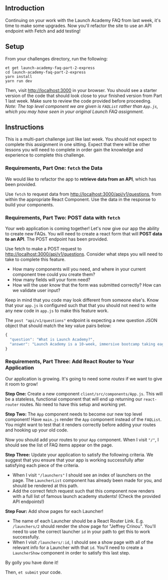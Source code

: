 ## Introduction

Continuing on your work with the Launch Academy FAQ from last week, it's time to make some upgrades. Now you'll refactor the site to use an API endpoint with Fetch and add testing!

## Setup

From your challenges directory, run the following:

```no-highlight
et get launch-academy-faq-part-2-express
cd launch-academy-faq-part-2-express
yarn install
yarn run dev
```

Then, visit <http://localhost:3000> in your browser. You should see a starter version of the code that should look close to your finished version from Part 1 last week. Make sure to review the code provided before proceeding. _Note: The top level component we are given is `FAQList` rather than `App.js`, which you may have seen in your original Launch FAQ assignment._

## Instructions

This is a multi-part challenge just like last week. You should not expect to complete this assignment in one sitting. Expect that there will be other lessons you will need to complete in order gain the knowledge and experience to complete this challenge.

### Requirements, Part One: `fetch` the Data

We would like to refactor the app to **retrieve data from an API**, which has been provided.

Use `fetch` to request data from <http://localhost:3000/api/v1/questions>, from within the appropriate React Component. Use the data in the response to build your components.

### Requirements, Part Two: POST data with `fetch`

Your web application is coming together! Let's now give our app the ability to create new FAQs. You will need to create a react form that will **POST data to an API**. The POST endpoint has been provided.

Use fetch to make a POST request to <http://localhost:3000/api/v1/questions>. Consider what steps you will need to take to complete this feature.

- How many components will you need, and where in your current component tree could you create them?
- How many fields will your form need?
- How will the user know that the form was submitted correctly? How can we validate user input?

Keep in mind that you code may look different from someone else's. Know that your `app.js` is configured such that that you should not need to write any new code in `app.js` to make this feature work.

The `post "api/v1/questions"` endpoint is expecting a new question JSON object that should match the key value pairs below:

```js
{
  "question": "What is Launch Academy?",
  "answer": "Launch Academy is a 10-week, immersive bootcamp taking eager learners with little to no coding experience and giving them the tools to add value as a junior contributor to a software engineering team"
}
```

### Requirements, Part Three: Add React Router to Your Application

Our application is growing. It's going to need some _routes_ if we want to give it room to grow!

**Step One:** Create a new component `client/src/components/App.js`. This will be a stateless, functional component that will end up returning our `react-router` routes. No need to have this setup and working yet.

**Step Two:** The `App` component needs to become our new top level component! Have `main.js` render the `App` component instead of the `FAQList`. You might want to test that it renders correctly before adding your routes and hooking up your old code.

Now you should add your routes to your `App` component. When I visit `"/"`, I should see the list of FAQ items appear on the page.

**Step Three:** Update your application to satisfy the following criteria. We suggest that you ensure that your app is working successfully after satisfying each piece of the criteria.

- When I visit `"/launchers"` I should see an index of launchers on the page. The `LauncherList` component has already been made for you, and should be rendered at this path.
- Add the correct fetch request such that this component now renders with a full list of famous launch academy students! (Check the provided API endpoints!)

**Step Four:** Add show pages for each Launcher!

- The name of each Launcher should be a React Router Link. E.g. `/launchers/2` should render the show page for "Jeffrey Crinou". You'll need to use the correct launcher `id` in your path to get this to work successfully.
- When I visit `/launchers/:id`, I should see a show page with all of the relevant info for a Launcher with that `id`. You'll need to create a `LauncherShow` component in order to satisfy this last step.

By golly you have done it!

Then, `et submit` your code.
